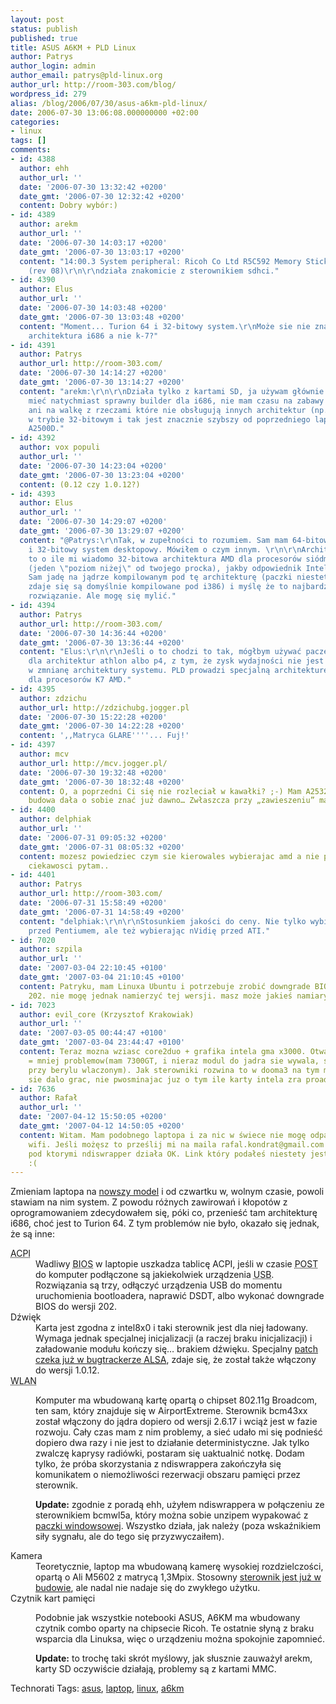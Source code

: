 ```yaml
---
layout: post
status: publish
published: true
title: ASUS A6KM + PLD Linux
author: Patrys
author_login: admin
author_email: patrys@pld-linux.org
author_url: http://room-303.com/blog/
wordpress_id: 279
alias: /blog/2006/07/30/asus-a6km-pld-linux/
date: 2006-07-30 13:06:08.000000000 +02:00
categories:
- linux
tags: []
comments:
- id: 4388
  author: ehh
  author_url: ''
  date: '2006-07-30 13:32:42 +0200'
  date_gmt: '2006-07-30 12:32:42 +0200'
  content: Dobry wybór:)
- id: 4389
  author: arekm
  author_url: ''
  date: '2006-07-30 14:03:17 +0200'
  date_gmt: '2006-07-30 13:03:17 +0200'
  content: "14:00.3 System peripheral: Ricoh Co Ltd R5C592 Memory Stick Bus Host Adapter
    (rev 08)\r\n\r\ndziała znakomicie z sterownikiem sdhci."
- id: 4390
  author: Elus
  author_url: ''
  date: '2006-07-30 14:03:48 +0200'
  date_gmt: '2006-07-30 13:03:48 +0200'
  content: "Moment... Turion 64 i 32-bitowy system.\r\nMoże sie nie znam, ale czemu
    architektura i686 a nie k-7?"
- id: 4391
  author: Patrys
  author_url: http://room-303.com/
  date: '2006-07-30 14:14:27 +0200'
  date_gmt: '2006-07-30 13:14:27 +0200'
  content: "arekm:\r\n\r\nDziała tylko z kartami SD, ja używam głównie MMC.\r\n\r\nElus:\r\n\r\nPotrzebuję
    mieć natychmiast sprawny builder dla i686, nie mam czasu na zabawy w chroot teraz
    ani na walkę z rzeczami które nie obsługują innych architektur (np. flash). Turion
    w trybie 32-bitowym i tak jest znacznie szybszy od poprzedniego laptopa - ASUS
    A2500D."
- id: 4392
  author: vox populi
  author_url: ''
  date: '2006-07-30 14:23:04 +0200'
  date_gmt: '2006-07-30 13:23:04 +0200'
  content: (0.12 czy 1.0.12?)
- id: 4393
  author: Elus
  author_url: ''
  date: '2006-07-30 14:29:07 +0200'
  date_gmt: '2006-07-30 13:29:07 +0200'
  content: "@Patrys:\r\nTak, w zupełności to rozumiem. Sam mam 64-bitowy procesor
    i 32-bitowy system desktopowy. Mówiłem o czym innym. \r\n\r\nArchitektura k-7
    to o ile mi wiadomo 32-bitowa architektura AMD dla procesorów siódmej generacji
    (jeden \"poziom niżej\" od twojego procka), jakby odpowiednik Intelowskiej i686.
    Sam jadę na jądrze kompilowanym pod tę architekturę (paczki niestety w Ubuntu
    zdaje się są domyślnie kompilowane pod i386) i myślę że to najbardziej optymalne
    rozwiązanie. Ale mogę się mylić."
- id: 4394
  author: Patrys
  author_url: http://room-303.com/
  date: '2006-07-30 14:36:44 +0200'
  date_gmt: '2006-07-30 13:36:44 +0200'
  content: "Elus:\r\n\r\nJeśli o to chodzi to tak, mógłbym używać paczek budowanych
    dla architektur athlon albo p4, z tym, że zysk wydajności nie jest wart zabawy
    w zmnianę architektury systemu. PLD prowadzi specjalną architekturę optymalizowaną
    dla procesorów K7 AMD."
- id: 4395
  author: zdzichu
  author_url: http://zdzichubg.jogger.pl
  date: '2006-07-30 15:22:28 +0200'
  date_gmt: '2006-07-30 14:22:28 +0200'
  content: ',,Matryca GLARE''''... Fuj!'
- id: 4397
  author: mcv
  author_url: http://mcv.jogger.pl/
  date: '2006-07-30 19:32:48 +0200'
  date_gmt: '2006-07-30 18:32:48 +0200'
  content: O, a poprzedni Ci się nie rozleciał w kawałki? ;-) Mam A2532 i tandetna
    budowa dała o sobie znać już dawno… Zwłaszcza przy „zawieszeniu” matrycy.
- id: 4400
  author: delphiak
  author_url: ''
  date: '2006-07-31 09:05:32 +0200'
  date_gmt: '2006-07-31 08:05:32 +0200'
  content: mozesz powiedziec czym sie kierowales wybierajac amd a nie pentiuma? z
    ciekawosci pytam..
- id: 4401
  author: Patrys
  author_url: http://room-303.com/
  date: '2006-07-31 15:58:49 +0200'
  date_gmt: '2006-07-31 14:58:49 +0200'
  content: "delphiak:\r\n\r\nStosunkiem jakości do ceny. Nie tylko wybierając AMD
    przed Pentiumem, ale też wybierając nVidię przed ATI."
- id: 7020
  author: szpila
  author_url: ''
  date: '2007-03-04 22:10:45 +0100'
  date_gmt: '2007-03-04 21:10:45 +0100'
  content: Patryku, mam Linuxa Ubuntu i potrzebuje zrobić downgrade BIOS do wersji
    202. nie mogę jednak namierzyć tej wersji. masz może jakieś namiary? będę zobowiązany.
- id: 7023
  author: evil_core (Krzysztof Krakowiak)
  author_url: ''
  date: '2007-03-05 00:44:47 +0100'
  date_gmt: '2007-03-04 23:44:47 +0100'
  content: Teraz mozna wziasc core2duo + grafika intela gma x3000. Otwarte sterowniki
    = mniej problemow(mam 7300GT, i nieraz modul do jadra sie wywala, szczegolnie
    przy berylu wlaczonym). Jak sterowniki rozwina to w dooma3 na tym mozliwe ze bedzie
    sie dalo grac, nie pwosminajac juz o tym ile karty intela zra proadu.
- id: 7636
  author: Rafał
  author_url: ''
  date: '2007-04-12 15:50:05 +0200'
  date_gmt: '2007-04-12 14:50:05 +0200'
  content: Witam. Mam podobnego laptopa i za nic w świece nie mogę odpalić porządnie
    wifi. Jeśli możęsz to prześlij mi na maila rafal.kondrat@gmail.com te sterowniki
    pod ktorymi ndiswrapper działa OK. Link który podałeś niestety jest juz nieaktualny
    :(
---
```

<p>Zmieniam laptopa na <a href="http://www.notebooki.wroc.pl/konf_note.php?id=215">nowszy model</a> i od czwartku w, wolnym czasie, powoli stawiam na nim system. Z powodu różnych zawirowań i kłopotów z oprogramowaniem zdecydowałem się, póki co, przenieść tam architekturę i686, choć jest to Turion 64. Z tym problemów nie było, okazało się jednak, że są inne:</p>

<dl>
<dt><abbr title="Advanced Configuration and Power Interface">ACPI</abbr></dt>
<dd>Wadliwy <abbr title="Basic Input/Output System">BIOS</abbr> w laptopie uszkadza tablicę <abbr>ACPI</abbr>, jeśli w czasie <abbr title="Power-On Self Test">POST</abbr> do komputer podłączone są jakiekolwiek urządzenia <abbr title="Universal Serial Bus">USB</abbr>. Rozwiązania są trzy, odłączyć urządzenia <abbr>USB</abbr> do momentu uruchomienia bootloadera, naprawić DSDT, albo wykonać downgrade <abbr>BIOS</abbr> do wersji 202.</dd>

<dt>Dźwięk</dt>
<dd>Karta jest zgodna z intel8x0 i taki sterownik jest dla niej ładowany. Wymaga jednak specjalnej inicjalizacji (a raczej braku inicjalizacji) i załadowanie modułu kończy się… brakiem dźwięku. Specjalny <a href="https://bugtrack.alsa-project.org/alsa-bug/view.php?id=1898">patch czeka już w bugtrackerze <abbr title="Advanced Linux Sound Architecture">ALSA</abbr></a>, zdaje się, że został także włączony do wersji 1.0.12.</dd>

<dt><abbr title="Wireless Local Area Network">WLAN</abbr></dt>
<dd><p>Komputer ma wbudowaną kartę opartą o chipset 802.11g Broadcom, ten sam, który znajduje się w AirportExtreme. Sterownik bcm43xx został włączony do jądra dopiero od wersji 2.6.17 i wciąż jest w fazie rozwoju. Cały czas mam z nim problemy, a sieć udało mi się podnieść dopiero dwa razy i nie jest to działanie deterministyczne. Jak tylko zwalczę kaprysy radiówki, postaram się uaktualnić notkę. Dodam tylko, że próba skorzystania z ndiswrappera zakończyła się komunikatem o niemożliwości rezerwacji obszaru pamięci przez sterownik.</p>

<p><strong>Update:</strong> zgodnie z poradą ehh, użyłem ndiswrappera w połączeniu ze sterownikiem bcmwl5a, który można sobie unzipem wypakować z <a href="ftp://ftp.gateway.com/pub/hardware_support/drivers/win_xp/portable/m360/D00268-001-002.exe">paczki windowsowej</a>. Wszystko działa, jak należy (poza wskaźnikiem siły sygnału, ale do tego się przyzwyczaiłem).</p></dd>

<dt>Kamera</dt>
<dd>Teoretycznie, laptop ma wbudowaną kamerę wysokiej rozdzielczości, opartą o Ali M5602 z matrycą 1,3Mpix. Stosowny <a href="http://m560x.x3ng.com/">sterownik jest już w budowie</a>, ale nadal nie nadaje się do zwykłego użytku.</dd>

<dt>Czytnik kart pamięci</dt>
<dd><p>Podobnie jak wszystkie notebooki ASUS, A6KM ma wbudowany czytnik combo oparty na chipsecie Ricoh. Te ostatnie słyną z braku wsparcia dla Linuksa, więc o urządzeniu można spokojnie zapomnieć.</p>

<p><strong>Update:</strong> to trochę taki skrót myślowy, jak słusznie zauważył arekm, karty SD oczywiście działają, problemy są z kartami MMC.</p></dd>
</dl>

Technorati Tags: <a href="http://technorati.com/tag/asus" rel="tag">asus</a>, <a href="http://technorati.com/tag/laptop" rel="tag">laptop</a>, <a href="http://technorati.com/tag/linux" rel="tag">linux</a>, <a href="http://technorati.com/tag/a6km" rel="tag">a6km</a>
